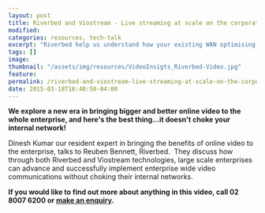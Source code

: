 ```yaml
---
layout: post
title: Riverbed and Viostream - Live streaming at scale on the corporate network
modified:
categories: resources, tech-talk
excerpt: "Riverbed help us understand how your existing WAN optimising infrastructure can be used to deliver high quality internal video streaming without choking the network"
tags: []
image:
thumbnail: "/assets/img/resources/VideoInsigts_Riverbed-Video.jpg"
feature:
permalink: /riverbed-and-viostream-live-streaming-at-scale-on-the-corporate-network/
date: 2015-03-18T16:40:50-04:00
---
```


<div class="t-center video-containers mt-5 mb-5">
	<script src="https://publish.viostream.com/embed/ctoaztbriunzm"></script>
</div>

<b>We explore a new era in bringing bigger and better online video to the whole enterprise, and here's the best thing...it doesn't choke your internal network! </b>

Dinesh Kumar our resident expert in bringing the benefits of online video to the enterprise, talks to Reuben Bennett, Riverbed.  They discuss how through both Riverbed and Viostream technologies, large scale enterprises can advance and successfully implement enterprise wide video communications without choking their internal networks.

<strong>If you would like to find out more about anything in this video, call 02 8007 6200 or <a class="bodyLink" title="General Enquiry" href="/general-enquiry/">make an enquiry</a>.</strong>